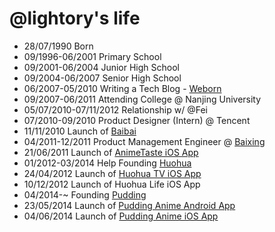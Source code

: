 @lightory's life
===============

- 28/07/1990 Born
- 09/1996-06/2001 Primary School
- 09/2001-06/2004 Junior High School
- 09/2004-06/2007 Senior High School
- 06/2007-05/2010 Writing a Tech Blog - [Weborn](http://lightory.net/tag/weborn/)
- 09/2007-06/2011 Attending College @ Nanjing University
- 05/07/2010-07/11/2012 Relationship w/ @Fei
- 07/2010-09/2010 Product Designer (Intern) @ Tencent
- 11/11/2010 Launch of [Baibai](http://lightory.net/baibai-bookshelf-alpha-invitation/628/)
- 04/2011-12/2011 Product Management Engineer @ [Baixing](http://baixing.com)
- 21/06/2011 Launch of [AnimeTaste iOS App](https://itunes.apple.com/cn/app/animetaste/id444912104?mt=8)
- 01/2012-03/2014 Help Founding [Huohua](http://huohua.in)
- 24/04/2012 Launch of [Huohua TV iOS App](https://itunes.apple.com/cn/app/huo-hua-dian-shi-ju-dian-ying/id584296227)
- 10/12/2012 Launch of Huohua Life iOS App
- 04/2014-~ Founding [Pudding](http://pudding.cc)
- 23/05/2014 Launch of [Pudding Anime Android App](http://app.mi.com/detail/62352)
- 04/06/2014 Launch of [Pudding Anime iOS App](https://itunes.apple.com/cn/app/bu-ding-dong-hua/id869243194?mt=8)
